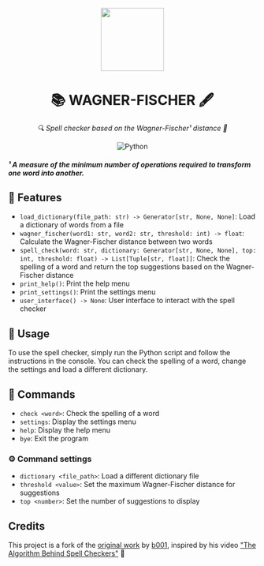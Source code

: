 <p align="center">
  <img src="https://img.icons8.com/cute-clipart/256/spellcheck.png" width="128" />
  <h1 align="center">📚 WAGNER-FISCHER 🖋️</h1>
  <p align="center">
    <em>🔍 Spell checker based on the Wagner-Fischer¹ distance 📝</em>
  </p>
  <p align="center">
    <img src="https://img.shields.io/badge/Python-3776AB.svg?style=for-the-badge&logo=Python&logoColor=white" alt="Python">
  </p>
</p>

##### ¹ A measure of the minimum number of operations required to transform one word into another.

## 🎯 Features

- `load_dictionary(file_path: str) -> Generator[str, None, None]`: Load a dictionary of words from a file
- `wagner_fischer(word1: str, word2: str, threshold: int) -> float`: Calculate the Wagner-Fischer distance between two words
- `spell_check(word: str, dictionary: Generator[str, None, None], top: int, threshold: float) -> List[Tuple[str, float]]`: Check the spelling of a word and return the top suggestions based on the Wagner-Fischer distance
- `print_help()`: Print the help menu
- `print_settings()`: Print the settings menu
- `user_interface() -> None`: User interface to interact with the spell checker

## 🚀 Usage

To use the spell checker, simply run the Python script and follow the instructions in the console. You can check the spelling of a word, change the settings and load a different dictionary.

## 📜 Commands

- `check <word>`: Check the spelling of a word
- `settings`: Display the settings menu
- `help`: Display the help menu
- `bye`: Exit the program

### ⚙️ Command settings

- `dictionary <file_path>`: Load a different dictionary file
- `threshold <value>`: Set the maximum Wagner-Fischer distance for suggestions
- `top <number>`: Set the number of suggestions to display

## Credits

This project is a fork of the [original work](https://github.com/b001io/wagner-fischer) by [b001](https://github.com/b001io), inspired by his video ["The Algorithm Behind Spell Checkers"](https://www.youtube.com/watch?v=d-Eq6x1yssU) 🎥